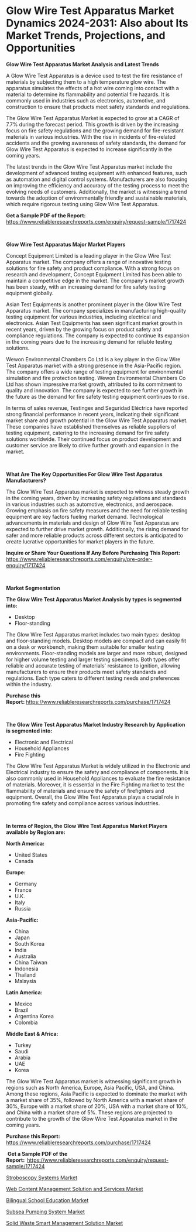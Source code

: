 <p><h1>Glow Wire Test Apparatus Market Dynamics 2024-2031: Also about Its Market Trends, Projections, and Opportunities</h1></p><p><strong>Glow Wire Test Apparatus Market Analysis and Latest Trends</strong></p>
<p><p>A Glow Wire Test Apparatus is a device used to test the fire resistance of materials by subjecting them to a high temperature glow wire. The apparatus simulates the effects of a hot wire coming into contact with a material to determine its flammability and potential fire hazards. It is commonly used in industries such as electronics, automotive, and construction to ensure that products meet safety standards and regulations.</p><p>The Glow Wire Test Apparatus Market is expected to grow at a CAGR of 7.7% during the forecast period. This growth is driven by the increasing focus on fire safety regulations and the growing demand for fire-resistant materials in various industries. With the rise in incidents of fire-related accidents and the growing awareness of safety standards, the demand for Glow Wire Test Apparatus is expected to increase significantly in the coming years.</p><p>The latest trends in the Glow Wire Test Apparatus market include the development of advanced testing equipment with enhanced features, such as automation and digital control systems. Manufacturers are also focusing on improving the efficiency and accuracy of the testing process to meet the evolving needs of customers. Additionally, the market is witnessing a trend towards the adoption of environmentally friendly and sustainable materials, which require rigorous testing using Glow Wire Test Apparatus.</p></p>
<p><strong>Get a Sample PDF of the Report:&nbsp;</strong> <a href="https://www.reliableresearchreports.com/enquiry/request-sample/1717424">https://www.reliableresearchreports.com/enquiry/request-sample/1717424</a></p>
<p>&nbsp;</p>
<p><strong>Glow Wire Test Apparatus Major Market Players</strong></p>
<p><p>Concept Equipment Limited is a leading player in the Glow Wire Test Apparatus market. The company offers a range of innovative testing solutions for fire safety and product compliance. With a strong focus on research and development, Concept Equipment Limited has been able to maintain a competitive edge in the market. The company's market growth has been steady, with an increasing demand for fire safety testing equipment globally.</p><p>Asian Test Equipments is another prominent player in the Glow Wire Test Apparatus market. The company specializes in manufacturing high-quality testing equipment for various industries, including electrical and electronics. Asian Test Equipments has seen significant market growth in recent years, driven by the growing focus on product safety and compliance regulations. The company is expected to continue its expansion in the coming years due to the increasing demand for reliable testing solutions.</p><p>Wewon Environmental Chambers Co Ltd is a key player in the Glow Wire Test Apparatus market with a strong presence in the Asia-Pacific region. The company offers a wide range of testing equipment for environmental simulation and fire protection testing. Wewon Environmental Chambers Co Ltd has shown impressive market growth, attributed to its commitment to quality and innovation. The company is expected to see further growth in the future as the demand for fire safety testing equipment continues to rise.</p><p>In terms of sales revenue, Testingex and Seguridad Eléctrica have reported strong financial performance in recent years, indicating their significant market share and growth potential in the Glow Wire Test Apparatus market. These companies have established themselves as reliable suppliers of testing equipment, catering to the increasing demand for fire safety solutions worldwide. Their continued focus on product development and customer service are likely to drive further growth and expansion in the market.</p></p>
<p>&nbsp;</p>
<p><strong>What Are The Key Opportunities For Glow Wire Test Apparatus Manufacturers?</strong></p>
<p><p>The Glow Wire Test Apparatus market is expected to witness steady growth in the coming years, driven by increasing safety regulations and standards in various industries such as automotive, electronics, and aerospace. Growing emphasis on fire safety measures and the need for reliable testing equipment are key factors fueling market demand. Technological advancements in materials and design of Glow Wire Test Apparatus are expected to further drive market growth. Additionally, the rising demand for safer and more reliable products across different sectors is anticipated to create lucrative opportunities for market players in the future.</p></p>
<p><strong>Inquire or Share Your Questions If Any Before Purchasing This Report:</strong> <a href="https://www.reliableresearchreports.com/enquiry/pre-order-enquiry/1717424">https://www.reliableresearchreports.com/enquiry/pre-order-enquiry/1717424</a></p>
<p>&nbsp;</p>
<p><strong>Market Segmentation</strong></p>
<p><strong>The Glow Wire Test Apparatus Market Analysis by types is segmented into:</strong></p>
<p><ul><li>Desktop</li><li>Floor-standing</li></ul></p>
<p><p>The Glow Wire Test Apparatus market includes two main types: desktop and floor-standing models. Desktop models are compact and can easily fit on a desk or workbench, making them suitable for smaller testing environments. Floor-standing models are larger and more robust, designed for higher volume testing and larger testing specimens. Both types offer reliable and accurate testing of materials' resistance to ignition, allowing manufacturers to ensure their products meet safety standards and regulations. Each type caters to different testing needs and preferences within the industry.</p></p>
<p><strong>Purchase this Report:&nbsp;</strong><a href="https://www.reliableresearchreports.com/purchase/1717424">https://www.reliableresearchreports.com/purchase/1717424</a></p>
<p>&nbsp;</p>
<p><strong>The Glow Wire Test Apparatus Market Industry Research by Application is segmented into:</strong></p>
<p><ul><li>Electronic and Electrical</li><li>Household Appliances</li><li>Fire Fighting</li></ul></p>
<p><p>The Glow Wire Test Apparatus Market is widely utilized in the Electronic and Electrical industry to ensure the safety and compliance of components. It is also commonly used in Household Appliances to evaluate the fire resistance of materials. Moreover, it is essential in the Fire Fighting market to test the flammability of materials and ensure the safety of firefighters and equipment. Overall, the Glow Wire Test Apparatus plays a crucial role in promoting fire safety and compliance across various industries.</p></p>
<p>&nbsp;</p>
<p><strong>In terms of Region, the Glow Wire Test Apparatus Market Players available by Region are:</strong></p>
<p>
    <p> <strong> North America: </strong>
        <ul>
            <li>United States</li>
            <li>Canada</li>
        </ul>
        </p> 
    <p> <strong> Europe: </strong>
        <ul>
            <li>Germany</li>
            <li>France</li>
            <li>U.K.</li>
            <li>Italy</li>
            <li>Russia</li>
        </ul>
        </p> 
    <p> <strong> Asia-Pacific: </strong>
        <ul>
            <li>China</li>
            <li>Japan</li>
            <li>South Korea</li>
            <li>India</li>
            <li>Australia</li>
            <li>China Taiwan</li>
            <li>Indonesia</li>
            <li>Thailand</li>
            <li>Malaysia</li>
        </ul>
        </p> 
    <p> <strong> Latin America: </strong>
        <ul>
            <li>Mexico</li>
            <li>Brazil</li>
            <li>Argentina Korea</li>
            <li>Colombia</li>
        </ul>
        </p> 
    <p> <strong> Middle East & Africa: </strong>
        <ul>
            <li>Turkey</li>
            <li>Saudi</li>
            <li>Arabia</li>
            <li>UAE</li>
            <li>Korea</li>
        </ul>
    </p>
    </p>
<p><p>The Glow Wire Test Apparatus market is witnessing significant growth in regions such as North America, Europe, Asia Pacific, USA, and China. Among these regions, Asia Pacific is expected to dominate the market with a market share of 35%, followed by North America with a market share of 30%, Europe with a market share of 20%, USA with a market share of 10%, and China with a market share of 5%. These regions are projected to contribute to the growth of the Glow Wire Test Apparatus market in the coming years.</p></p>
<p><strong>Purchase this Report: </strong><a href="https://www.reliableresearchreports.com/purchase/1717424">https://www.reliableresearchreports.com/purchase/1717424</a></p>
<p>&nbsp;<strong>Get a Sample PDF of the Report:&nbsp;&nbsp;</strong><a href="https://www.reliableresearchreports.com/enquiry/request-sample/1717424">https://www.reliableresearchreports.com/enquiry/request-sample/1717424</a></p>
<p><strong></strong></p>
<p><p><a href="https://medium.com/@chiragreportprime1/stroboscopy-systems-market-exploring-market-share-market-trends-and-future-growth-03a4c20a5657">Stroboscopy Systems Market</a></p><p><a href="https://medium.com/@effiemills56867/web-content-management-solution-and-services-market-competitive-analysis-market-trends-and-be0fd658aa82">Web Content Management Solution and Services Market</a></p><p><a href="https://medium.com/@vrahul.reportprime/bilingual-school-education-nbsp-market-focuses-on-market-share-size-and-projected-forecast-till-e1105d1de6aa">Bilingual School Education Market</a></p><p><a href="https://medium.com/@chiragreportprime1/subsea-pumping-system-market-comprehensive-assessment-by-type-application-and-geography-d2588a57b8d4">Subsea Pumping System Market</a></p><p><a href="https://medium.com/@effiemills56867/decoding-solid-waste-smart-management-solution-market-metrics-market-share-trends-and-growth-d1920b1ac551">Solid Waste Smart Management Solution Market</a></p></p>